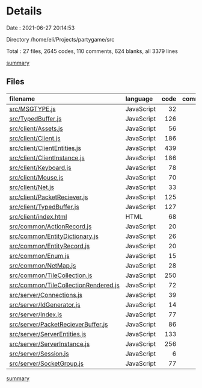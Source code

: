# Details

Date : 2021-06-27 20:14:53

Directory /home/eli/Projects/partygame/src

Total : 27 files,  2645 codes, 110 comments, 624 blanks, all 3379 lines

[summary](results.md)

## Files
| filename | language | code | comment | blank | total |
| :--- | :--- | ---: | ---: | ---: | ---: |
| [src/MSGTYPE.js](/src/MSGTYPE.js) | JavaScript | 32 | 4 | 13 | 49 |
| [src/TypedBuffer.js](/src/TypedBuffer.js) | JavaScript | 126 | 4 | 18 | 148 |
| [src/client/Assets.js](/src/client/Assets.js) | JavaScript | 56 | 0 | 12 | 68 |
| [src/client/Client.js](/src/client/Client.js) | JavaScript | 186 | 14 | 47 | 247 |
| [src/client/ClientEntities.js](/src/client/ClientEntities.js) | JavaScript | 439 | 6 | 97 | 542 |
| [src/client/ClientInstance.js](/src/client/ClientInstance.js) | JavaScript | 186 | 11 | 58 | 255 |
| [src/client/Keyboard.js](/src/client/Keyboard.js) | JavaScript | 78 | 0 | 14 | 92 |
| [src/client/Mouse.js](/src/client/Mouse.js) | JavaScript | 70 | 0 | 15 | 85 |
| [src/client/Net.js](/src/client/Net.js) | JavaScript | 33 | 3 | 9 | 45 |
| [src/client/PacketReciever.js](/src/client/PacketReciever.js) | JavaScript | 125 | 3 | 27 | 155 |
| [src/client/TypedBuffer.js](/src/client/TypedBuffer.js) | JavaScript | 127 | 4 | 18 | 149 |
| [src/client/index.html](/src/client/index.html) | HTML | 68 | 0 | 10 | 78 |
| [src/common/ActionRecord.js](/src/common/ActionRecord.js) | JavaScript | 20 | 0 | 5 | 25 |
| [src/common/EntityDictionary.js](/src/common/EntityDictionary.js) | JavaScript | 26 | 0 | 6 | 32 |
| [src/common/EntityRecord.js](/src/common/EntityRecord.js) | JavaScript | 20 | 0 | 5 | 25 |
| [src/common/Enum.js](/src/common/Enum.js) | JavaScript | 15 | 0 | 2 | 17 |
| [src/common/NetMap.js](/src/common/NetMap.js) | JavaScript | 28 | 0 | 4 | 32 |
| [src/common/TileCollection.js](/src/common/TileCollection.js) | JavaScript | 250 | 7 | 53 | 310 |
| [src/common/TileCollectionRendered.js](/src/common/TileCollectionRendered.js) | JavaScript | 72 | 1 | 18 | 91 |
| [src/server/Connections.js](/src/server/Connections.js) | JavaScript | 39 | 7 | 12 | 58 |
| [src/server/IdGenerator.js](/src/server/IdGenerator.js) | JavaScript | 14 | 1 | 4 | 19 |
| [src/server/Index.js](/src/server/Index.js) | JavaScript | 77 | 18 | 26 | 121 |
| [src/server/PacketRecieverBuffer.js](/src/server/PacketRecieverBuffer.js) | JavaScript | 86 | 3 | 17 | 106 |
| [src/server/ServerEntities.js](/src/server/ServerEntities.js) | JavaScript | 133 | 8 | 31 | 172 |
| [src/server/ServerInstance.js](/src/server/ServerInstance.js) | JavaScript | 256 | 15 | 80 | 351 |
| [src/server/Session.js](/src/server/Session.js) | JavaScript | 6 | 0 | 3 | 9 |
| [src/server/SocketGroup.js](/src/server/SocketGroup.js) | JavaScript | 77 | 1 | 20 | 98 |

[summary](results.md)